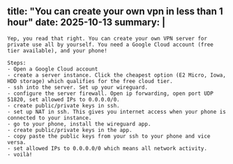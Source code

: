 title: "You can create your own vpn in less than 1 hour"
date: 2025-10-13
summary: |
  ---
    Yep, you read that right. You can create your own VPN server for private use all by yourself. You need a Google Cloud account (free tier available), and your phone!

    Steps:
    - Open a Google Cloud account
    - create a server instance. Click the cheapest option (E2 Micro, Iowa, HDD storage) which qualifies for the free cloud tier.
    - ssh into the server. Set up your wireguard.
    - configure the server firewall. Open ip forwarding, open port UDP 51820, set allowed IPs to 0.0.0.0/0.
    - create public/private keys in ssh.
    - set up NAT in ssh. This gives you internet access when your phone is connected to your instance.
    - go to your phone, install the wireguard app.
    - create public/private keys in the app.
    - copy paste the public keys from your ssh to your phone and vice versa.
    - set allowed IPs to 0.0.0.0/0 which means all network activity.
    - voilà!
